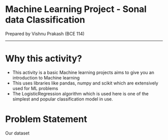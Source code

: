 # Machine Learning Project - Sonal data Classification
Prepared by Vishnu Prakash (BCE 114)
___
# Why this activity?
- This activity is a basic Machine learning projects aims to give you an introduction to Machine learning
- This uses libraries like pandas, numpy and scikit which are extensively used for ML problems
- The LogisticRegression algorithm which is used here is one of the simplest and popular classification model in use.
# Problem Statement
Our dataset     
